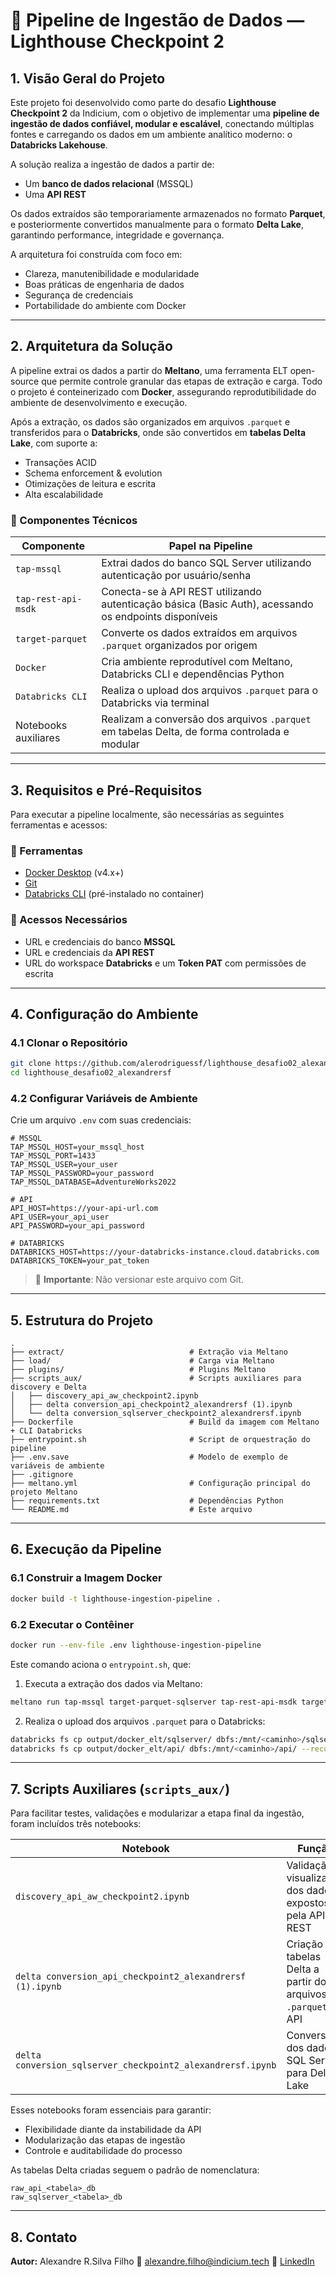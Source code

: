 
# 🚀 Pipeline de Ingestão de Dados — Lighthouse Checkpoint 2

## 1. Visão Geral do Projeto

Este projeto foi desenvolvido como parte do desafio **Lighthouse Checkpoint 2** da Indicium, com o objetivo de implementar uma **pipeline de ingestão de dados confiável, modular e escalável**, conectando múltiplas fontes e carregando os dados em um ambiente analítico moderno: o **Databricks Lakehouse**.

A solução realiza a ingestão de dados a partir de:

* Um **banco de dados relacional** (MSSQL)
* Uma **API REST**

Os dados extraídos são temporariamente armazenados no formato **Parquet**, e posteriormente convertidos manualmente para o formato **Delta Lake**, garantindo performance, integridade e governança.

A arquitetura foi construída com foco em:

* Clareza, manutenibilidade e modularidade
* Boas práticas de engenharia de dados
* Segurança de credenciais
* Portabilidade do ambiente com Docker

---

## 2. Arquitetura da Solução

A pipeline extrai os dados a partir do **Meltano**, uma ferramenta ELT open-source que permite controle granular das etapas de extração e carga. Todo o projeto é conteinerizado com **Docker**, assegurando reprodutibilidade do ambiente de desenvolvimento e execução.

Após a extração, os dados são organizados em arquivos `.parquet` e transferidos para o **Databricks**, onde são convertidos em **tabelas Delta Lake**, com suporte a:

* Transações ACID
* Schema enforcement & evolution
* Otimizações de leitura e escrita
* Alta escalabilidade

### 🔧 Componentes Técnicos

| Componente           | Papel na Pipeline                                                                                     |
| -------------------- | ----------------------------------------------------------------------------------------------------- |
| `tap-mssql`          | Extrai dados do banco SQL Server utilizando autenticação por usuário/senha                            |
| `tap-rest-api-msdk`  | Conecta-se à API REST utilizando autenticação básica (Basic Auth), acessando os endpoints disponíveis |
| `target-parquet`     | Converte os dados extraídos em arquivos `.parquet` organizados por origem                             |
| `Docker`             | Cria ambiente reprodutível com Meltano, Databricks CLI e dependências Python                          |
| `Databricks CLI`     | Realiza o upload dos arquivos `.parquet` para o Databricks via terminal                               |
| Notebooks auxiliares | Realizam a conversão dos arquivos `.parquet` em tabelas Delta, de forma controlada e modular          |

---

## 3. Requisitos e Pré-Requisitos

Para executar a pipeline localmente, são necessárias as seguintes ferramentas e acessos:

### 🧰 Ferramentas

* [Docker Desktop](https://www.docker.com/products/docker-desktop/) (v4.x+)
* [Git](https://git-scm.com/)
* [Databricks CLI](https://docs.databricks.com/dev-tools/cli/index.html) (pré-instalado no container)

### 🔐 Acessos Necessários

* URL e credenciais do banco **MSSQL**
* URL e credenciais da **API REST**
* URL do workspace **Databricks** e um **Token PAT** com permissões de escrita

---

## 4. Configuração do Ambiente

### 4.1 Clonar o Repositório

```bash
git clone https://github.com/alerodriguessf/lighthouse_desafio02_alexandrersf
cd lighthouse_desafio02_alexandrersf
```

### 4.2 Configurar Variáveis de Ambiente

Crie um arquivo `.env` com suas credenciais:

```env
# MSSQL
TAP_MSSQL_HOST=your_mssql_host
TAP_MSSQL_PORT=1433
TAP_MSSQL_USER=your_user
TAP_MSSQL_PASSWORD=your_password
TAP_MSSQL_DATABASE=AdventureWorks2022

# API
API_HOST=https://your-api-url.com
API_USER=your_api_user
API_PASSWORD=your_api_password

# DATABRICKS
DATABRICKS_HOST=https://your-databricks-instance.cloud.databricks.com
DATABRICKS_TOKEN=your_pat_token
```

> 🔐 **Importante**: Não versionar este arquivo com Git.

---

## 5. Estrutura do Projeto

```
.
├── extract/                            # Extração via Meltano
├── load/                               # Carga via Meltano
├── plugins/                            # Plugins Meltano
├── scripts_aux/                        # Scripts auxiliares para discovery e Delta
│   ├── discovery_api_aw_checkpoint2.ipynb
│   ├── delta conversion_api_checkpoint2_alexandrersf (1).ipynb
│   └── delta conversion_sqlserver_checkpoint2_alexandrersf.ipynb
├── Dockerfile                          # Build da imagem com Meltano + CLI Databricks
├── entrypoint.sh                       # Script de orquestração do pipeline
├── .env.save                           # Modelo de exemplo de variáveis de ambiente
├── .gitignore
├── meltano.yml                         # Configuração principal do projeto Meltano
├── requirements.txt                    # Dependências Python
└── README.md                           # Este arquivo
```

---

## 6. Execução da Pipeline

### 6.1 Construir a Imagem Docker

```bash
docker build -t lighthouse-ingestion-pipeline .
```

### 6.2 Executar o Contêiner

```bash
docker run --env-file .env lighthouse-ingestion-pipeline
```

Este comando aciona o `entrypoint.sh`, que:

1. Executa a extração dos dados via Meltano:

```bash
meltano run tap-mssql target-parquet-sqlserver tap-rest-api-msdk target-parquet-api
```

2. Realiza o upload dos arquivos `.parquet` para o Databricks:

```bash
databricks fs cp output/docker_elt/sqlserver/ dbfs:/mnt/<caminho>/sqlserver/ --recursive --overwrite
databricks fs cp output/docker_elt/api/ dbfs:/mnt/<caminho>/api/ --recursive --overwrite
```

---

## 7. Scripts Auxiliares (`scripts_aux/`)

Para facilitar testes, validações e modularizar a etapa final da ingestão, foram incluídos três notebooks:

| Notebook                                                    | Função                                                           |
| ----------------------------------------------------------- | ---------------------------------------------------------------- |
| `discovery_api_aw_checkpoint2.ipynb`                        | Validação e visualização dos dados expostos pela API REST        |
| `delta conversion_api_checkpoint2_alexandrersf (1).ipynb`   | Criação de tabelas Delta a partir dos arquivos `.parquet` da API |
| `delta conversion_sqlserver_checkpoint2_alexandrersf.ipynb` | Conversão dos dados SQL Server para Delta Lake                   |

Esses notebooks foram essenciais para garantir:

* Flexibilidade diante da instabilidade da API
* Modularização das etapas de ingestão
* Controle e auditabilidade do processo

As tabelas Delta criadas seguem o padrão de nomenclatura:

```
raw_api_<tabela>_db
raw_sqlserver_<tabela>_db
```

---

## 8. Contato

**Autor:** Alexandre R.Silva Filho
📧 [alexandre.filho@indicium.tech](mailto:alexandre.filho@indicium.tech)
🔗 [LinkedIn](https://www.linkedin.com/in/alerodriguessf/)

